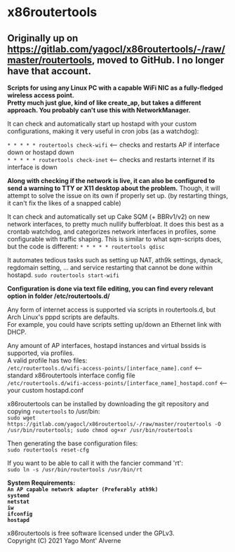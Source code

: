 # x86routertools

## Originally up on https://gitlab.com/yagocl/x86routertools/-/raw/master/routertools, moved to GitHub. I no longer have that account.

   
**Scripts for using any Linux PC with a capable WiFi NIC as a fully-fledged wireless access point.     
Pretty much just glue, kind of like create_ap, but takes a different approach. You probably can't use this with NetworkManager.**     

It can check and automatically start up hostapd with your custom configurations, making it very useful in cron jobs (as a watchdog):

`* * * * * routertools check-wifi`     <-- checks and restarts AP if interface down or hostapd down       
`* * * * * routertools check-inet`     <-- checks and restarts internet if its interface is down

**Along with checking if the network is live, it can also be configured to send a warning to TTY or X11 desktop about the problem.** Though, it will attempt to solve the issue on its own if properly set up. (by restarting things, it can't fix the likes of a snapped cable)  

It can check and automatically set up Cake SQM (+ BBRv1/v2) on new network interfaces, to pretty much nullify bufferbloat. It does this best as a crontab watchdog, and categorizes network interfaces in profiles, some configurable with traffic shaping. This is similar to what sqm-scripts does, but the code is different:
`* * * * * routertools qdisc`    

It automates tedious tasks such as setting up NAT, ath9k settings, dynack, regdomain setting, ... and service restarting that cannot be done within hostapd.
`sudo routertools start-wifi`     

**Configuration is done via text file editing, you can find every relevant option in folder /etc/routertools.d/**     

Any form of internet access is supported via scripts in routertools.d, but Arch Linux's pppd scripts are defaults.      
For example, you could have scripts setting up/down an Ethernet link with DHCP.

Any amount of AP interfaces, hostapd instances and virtual bssids is supported, via profiles.       
A valid profile has two files:         
`/etc/routertools.d/wifi-access-points/[interface_name].conf`  <-- standard x86routertools interface config file          
`/etc/routertools.d/wifi-access-points/[interface_name]_hostapd.conf` <-- your custom hostapd.conf    

x86routertools can be installed by downloading the git repository and copying `routertools` to /usr/bin:     
`sudo wget https://gitlab.com/yagocl/x86routertools/-/raw/master/routertools -O /usr/bin/routertools; sudo chmod og+xr /usr/bin/routertools`  
  
Then generating the base configuration files:        
`sudo routertools reset-cfg`     

If you want to be able to call it with the fancier command 'rt':     
`sudo ln -s /usr/bin/routertools /usr/bin/rt`     

**System Requirements:      
`An AP capable network adapter (Preferably ath9k)`     
`systemd`        
`netstat`        
`iw`     
`ifconfig`           
`hostapd`**

x86routertools is free software licensed under the GPLv3.         
Copyright (C) 2021 Yago Mont' Alverne         
